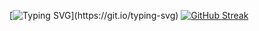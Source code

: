 [![Typing SVG](https://readme-typing-svg.herokuapp.com?font=Fira+Code&pause=1000&width=435&lines=Hi+there!%2C+I'm+Tohami+;Backend+developer++welcome+to+my+world!)](https://git.io/typing-svg)
[![GitHub Streak](https://streak-stats.demolab.com?user=altohami360&theme=dark)](https://git.io/streak-stats)
